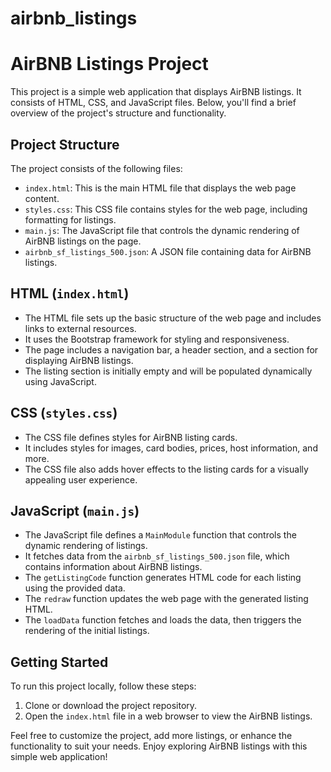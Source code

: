 # airbnb_listings
# AirBNB Listings Project

This project is a simple web application that displays AirBNB listings. It consists of HTML, CSS, and JavaScript files. Below, you'll find a brief overview of the project's structure and functionality.

## Project Structure

The project consists of the following files:

- `index.html`: This is the main HTML file that displays the web page content.
- `styles.css`: This CSS file contains styles for the web page, including formatting for listings.
- `main.js`: The JavaScript file that controls the dynamic rendering of AirBNB listings on the page.
- `airbnb_sf_listings_500.json`: A JSON file containing data for AirBNB listings.

## HTML (`index.html`)

- The HTML file sets up the basic structure of the web page and includes links to external resources.
- It uses the Bootstrap framework for styling and responsiveness.
- The page includes a navigation bar, a header section, and a section for displaying AirBNB listings.
- The listing section is initially empty and will be populated dynamically using JavaScript.

## CSS (`styles.css`)

- The CSS file defines styles for AirBNB listing cards.
- It includes styles for images, card bodies, prices, host information, and more.
- The CSS file also adds hover effects to the listing cards for a visually appealing user experience.

## JavaScript (`main.js`)

- The JavaScript file defines a `MainModule` function that controls the dynamic rendering of listings.
- It fetches data from the `airbnb_sf_listings_500.json` file, which contains information about AirBNB listings.
- The `getListingCode` function generates HTML code for each listing using the provided data.
- The `redraw` function updates the web page with the generated listing HTML.
- The `loadData` function fetches and loads the data, then triggers the rendering of the initial listings.

## Getting Started

To run this project locally, follow these steps:

1. Clone or download the project repository.
2. Open the `index.html` file in a web browser to view the AirBNB listings.

Feel free to customize the project, add more listings, or enhance the functionality to suit your needs. Enjoy exploring AirBNB listings with this simple web application!
